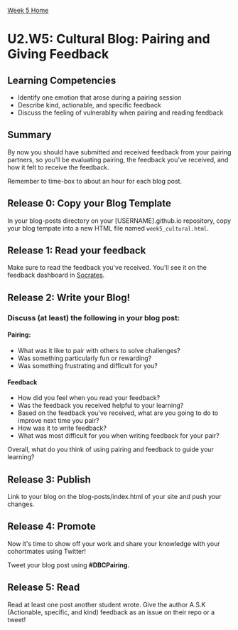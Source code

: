 [Week 5 Home](../)

# U2.W5: Cultural Blog: Pairing and Giving Feedback

## Learning Competencies
- Identify one emotion that arose during a pairing session
- Describe kind, actionable, and specific feedback
- Discuss the feeling of vulnerablity when pairing and reading feedback

## Summary
By now you should have submitted and received feedback from your pairing partners, so you'll be evaluating pairing, the feedback you've received, and how it felt to receive the feedback.

Remember to time-box to about an hour for each blog post.

## Release 0: Copy your Blog Template
In your blog-posts directory on your [USERNAME].github.io repository, copy your blog tempate into a new HTML file named `week5_cultural.html`.

## Release 1: Read your feedback
Make sure to read the feedback you've received. You'll see it on the feedback dashboard in [Socrates](https://socrates.devbootcamp.com/feedback).

## Release 2: Write your Blog!

### Discuss (at least) the following in your blog post:
#### Pairing:
- What was it like to pair with others to solve challenges?
- Was something particularly fun or rewarding?
- Was something frustrating and difficult for you?

#### Feedback
- How did you feel when you read your feedback?
- Was the feedback you received helpful to your learning?
- Based on the feedback you've received, what are you going to
do to improve next time you pair?
- How was it to write feedback?
- What was most difficult for you when writing feedback for your pair?

Overall, what do you think of using pairing and feedback to guide your learning?

## Release 3: Publish
Link to your blog on the blog-posts/index.html of your site and push your changes.

## Release 4: Promote
Now it's time to show off your work and share your knowledge with your cohortmates using Twitter!

Tweet your blog post using **#DBCPairing.**

## Release 5: Read
Read at least one post another student wrote. Give the author A.S.K (Actionable, specific, and kind) feedback as an issue on their repo or a tweet!
